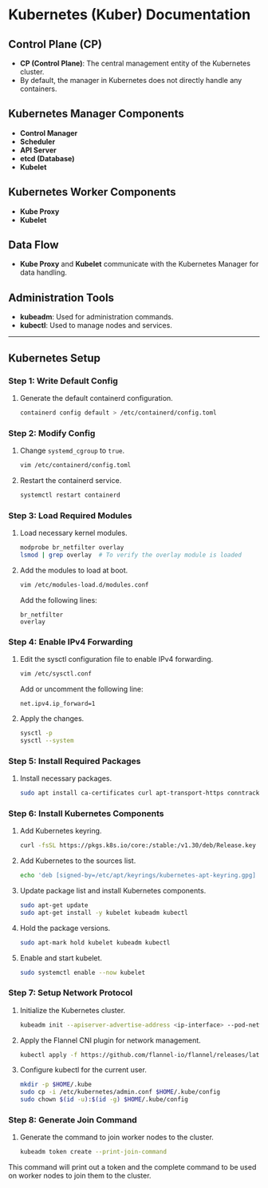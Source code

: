 # Kubernetes (Kuber) Documentation

## Control Plane (CP)
- **CP (Control Plane)**: The central management entity of the Kubernetes cluster.
- By default, the manager in Kubernetes does not directly handle any containers.

## Kubernetes Manager Components
- **Control Manager**
- **Scheduler**
- **API Server**
- **etcd (Database)**
- **Kubelet**

## Kubernetes Worker Components
- **Kube Proxy**
- **Kubelet**

## Data Flow
- **Kube Proxy** and **Kubelet** communicate with the Kubernetes Manager for data handling.

## Administration Tools
- **kubeadm**: Used for administration commands.
- **kubectl**: Used to manage nodes and services.

---

## Kubernetes Setup

### Step 1: Write Default Config
1. Generate the default containerd configuration.
   ```bash
   containerd config default > /etc/containerd/config.toml
   ```

### Step 2: Modify Config
1. Change `systemd_cgroup` to `true`.
   ```bash
   vim /etc/containerd/config.toml
   ```
2. Restart the containerd service.
   ```bash
   systemctl restart containerd
   ```

### Step 3: Load Required Modules
1. Load necessary kernel modules.
   ```bash
   modprobe br_netfilter overlay
   lsmod | grep overlay  # To verify the overlay module is loaded
   ```
2. Add the modules to load at boot.
   ```bash
   vim /etc/modules-load.d/modules.conf
   ```
   Add the following lines:
   ```
   br_netfilter
   overlay
   ```

### Step 4: Enable IPv4 Forwarding
1. Edit the sysctl configuration file to enable IPv4 forwarding.
   ```bash
   vim /etc/sysctl.conf
   ```
   Add or uncomment the following line:
   ```
   net.ipv4.ip_forward=1
   ```
2. Apply the changes.
   ```bash
   sysctl -p
   sysctl --system
   ```

### Step 5: Install Required Packages
1. Install necessary packages.
   ```bash
   sudo apt install ca-certificates curl apt-transport-https conntrack -y
   ```

### Step 6: Install Kubernetes Components
1. Add Kubernetes keyring.
   ```bash
   curl -fsSL https://pkgs.k8s.io/core:/stable:/v1.30/deb/Release.key | sudo gpg --dearmor -o /etc/apt/keyrings/kubernetes-apt-keyring.gpg
   ```
2. Add Kubernetes to the sources list.
   ```bash
   echo 'deb [signed-by=/etc/apt/keyrings/kubernetes-apt-keyring.gpg] https://pkgs.k8s.io/core:/stable:/v1.30/deb/ /' | sudo tee /etc/apt/sources.list.d/kubernetes.list
   ```
3. Update package list and install Kubernetes components.
   ```bash
   sudo apt-get update
   sudo apt-get install -y kubelet kubeadm kubectl
   ```
4. Hold the package versions.
   ```bash
   sudo apt-mark hold kubelet kubeadm kubectl
   ```
5. Enable and start kubelet.
   ```bash
   sudo systemctl enable --now kubelet
   ```

### Step 7: Setup Network Protocol
1. Initialize the Kubernetes cluster.
   ```bash
   kubeadm init --apiserver-advertise-address <ip-interface> --pod-network-cidr 10.244.0.0/16
   ```
2. Apply the Flannel CNI plugin for network management.
   ```bash
   kubectl apply -f https://github.com/flannel-io/flannel/releases/latest/download/kube-flannel.yml
   ```
3. Configure kubectl for the current user.
   ```bash
   mkdir -p $HOME/.kube
   sudo cp -i /etc/kubernetes/admin.conf $HOME/.kube/config
   sudo chown $(id -u):$(id -g) $HOME/.kube/config
   ```

### Step 8: Generate Join Command
1. Generate the command to join worker nodes to the cluster.
   ```bash
   kubeadm token create --print-join-command
   ```

This command will print out a token and the complete command to be used on worker nodes to join them to the cluster.
